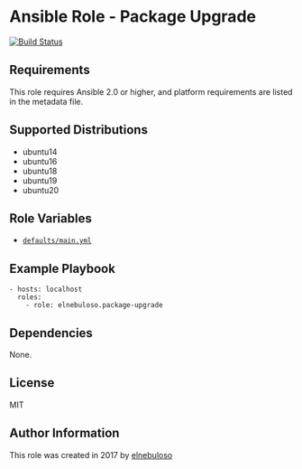 # Ansible Role - Package Upgrade

[![Build Status](https://travis-ci.org/elnebuloso/ansible-role-package-upgrade.svg?branch=master)](https://travis-ci.org/elnebuloso/ansible-role-package-upgrade)

## Requirements

This role requires Ansible 2.0 or higher, and platform requirements are listed in the metadata file.

## Supported Distributions

- ubuntu14
- ubuntu16
- ubuntu18
- ubuntu19
- ubuntu20

## Role Variables

- [`defaults/main.yml`](https://github.com/elnebuloso/ansible-role-package-upgrade/blob/master/defaults/main.yml)

## Example Playbook

```
- hosts: localhost
  roles:
    - role: elnebuloso.package-upgrade
```

## Dependencies

None.

##  License

MIT

##  Author Information

This role was created in 2017 by [elnebuloso](https://github.com/elnebuloso/)